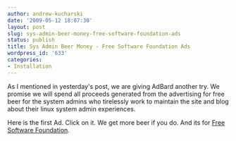 ```yaml
---
author: andrew-kucharski
date: '2009-05-12 18:07:30'
layout: post
slug: sys-admin-beer-money-free-software-foundation-ads
status: publish
title: Sys Admin Beer Money - Free Software Foundation Ads
wordpress_id: '633'
categories:
- Installation
---
```


As I mentioned in yesterday's post, we are giving AdBard another try.  We promise we will spend all proceeds generated from the advertising for free beer for the system admins who tirelessly work to maintain the site and blog about their linux system admin experiences.

Here is the first Ad.  Click on it.  We get more beer if you do.  And its for [Free Software Foundation](http://www.fsf.org/).






